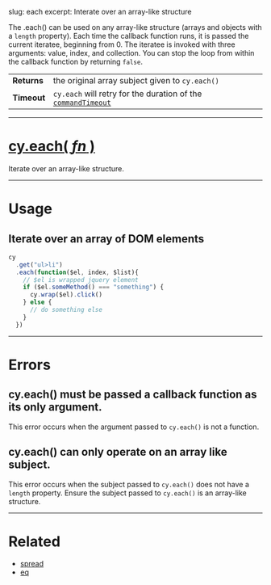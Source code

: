 slug: each
excerpt: Interate over an array-like structure

The .each() can be used on any array-like structure (arrays and objects with a `length` property). Each time the callback function runs, it is passed the current iteratee, beginning from 0. The iteratee is invoked with three arguments: value, index, and collection. You can stop the loop from within the callback function by returning `false`.

| | |
|--- | --- |
| **Returns** | the original array subject given to `cy.each()` |
| **Timeout** | `cy.each` will retry for the duration of the [`commandTimeout`](https://on.cypress.io/guides/configuration#section-timeouts) |

***

# [cy.each( *fn* )](#section-usage)

Iterate over an array-like structure.

***

# Usage

## Iterate over an array of DOM elements

```javascript
cy
  .get("ul>li")
  .each(function($el, index, $list){
    // $el is wrapped jquery element
    if ($el.someMethod() === "something") {
      cy.wrap($el).click()
    } else {
      // do something else
    }
  })
```

***

# Errors

## cy.each() must be passed a callback function as its only argument.

This error occurs when the argument passed to `cy.each()` is not a function.

## cy.each() can only operate on an array like subject.

This error occurs when the subject passed to `cy.each()` does not have a `length` property. Ensure the subject passed to `cy.each()` is an array-like structure.

***

# Related

- [spread](https://on.cypress.io/api/spread)
- [eq](https://on.cypress.io/api/eq)
